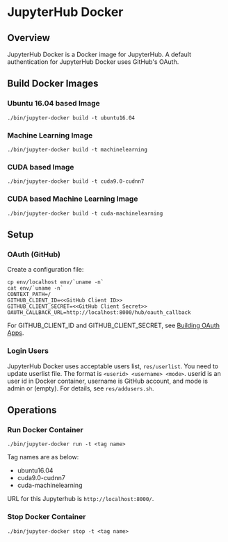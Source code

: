 # JupyterHub Docker

## Overview

JupyterHub Docker is a Docker image for JupyterHub.
A default authentication for JupyterHub Docker uses GitHub's OAuth.

## Build Docker Images

### Ubuntu 16.04 based Image

```
./bin/jupyter-docker build -t ubuntu16.04
```

### Machine Learning Image

```
./bin/jupyter-docker build -t machinelearning
```

### CUDA based Image

```
./bin/jupyter-docker build -t cuda9.0-cudnn7
```

### CUDA based Machine Learning Image

```
./bin/jupyter-docker build -t cuda-machinelearning
```

## Setup

### OAuth (GitHub)

Create a configuration file:

```
cp env/localhost env/`uname -n`
cat env/`uname -n`
CONTEXT_PATH=/
GITHUB_CLIENT_ID=<<GitHub Client ID>>
GITHUB_CLIENT_SECRET=<<GitHub Client Secret>>
OAUTH_CALLBACK_URL=http://localhost:8000/hub/oauth_callback
```

For GITHUB\_CLIENT\_ID and GITHUB\_CLIENT\_SECRET, see [Building OAuth Apps](https://developer.github.com/apps/building-oauth-apps/).

### Login Users

JupyterHub Docker uses acceptable users list, `res/userlist`.
You need to update userlist file.
The format is `<userid> <username> <mode>`.
userid is an user id in Docker container, username is GitHub account, and mode is admin or (empty).
For details, see `res/addusers.sh`.

## Operations

### Run Docker Container

```
./bin/jupyter-docker run -t <tag name>
```

Tag names are as below:

- ubuntu16.04
- cuda9.0-cudnn7
- cuda-machinelearning

URL for this Jupyterhub is `http://localhost:8000/`.

### Stop Docker Container

```
./bin/jupyter-docker stop -t <tag name>
```
